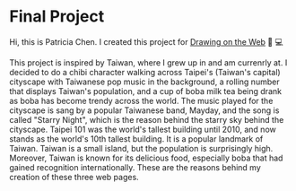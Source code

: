 # Final Project
Hi, this is Patricia Chen. I created this project for [Drawing on the Web](https://cs.nyu.edu/courses/spring20/CSCI-UA.0380-001/)
:art: :computer: 

This project is inspired by Taiwan, where I grew up in and am currenrly at. I decided to do a chibi character walking across Taipei's (Taiwan's capital) cityscape with Taiwanese pop music in the background, a rolling number that displays Taiwan's population, and a cup of boba milk tea being drank as boba has become trendy across the world. The music played for the cityscape is sang by a popular Taiwanese band, Mayday, and the song is called "Starry Night", which is the reason behind the starry sky behind the cityscape. Taipei 101 was the world's tallest building until 2010, and now stands as the world's 10th tallest building. It is a popular landmark of Taiwan. Taiwan is a small island, but the population is surprisingly high. Moreover, Taiwan is known for its delicious food, especially boba that had gained recognition internationally. These are the reasons behind my creation of these three web pages. 

